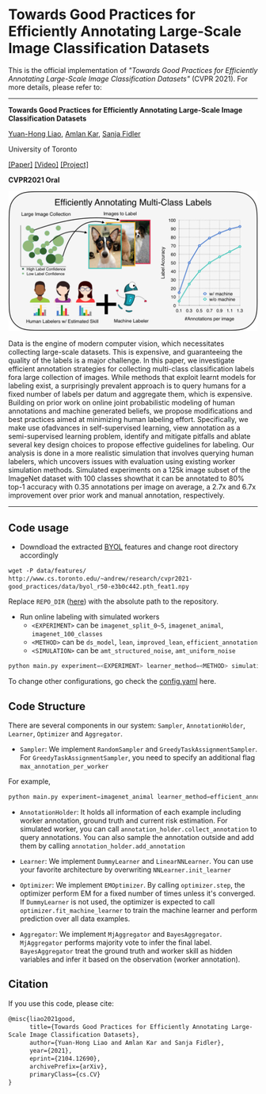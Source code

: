 # Towards Good Practices for Efficiently Annotating Large-Scale Image Classification Datasets

This is the official implementation of *"Towards Good Practices for Efficiently Annotating Large-Scale Image Classification Datasets"* (CVPR 2021).
For more details, please refer to:
----------------------- ------------------------------------
**Towards Good Practices for Efficiently Annotating Large-Scale Image Classification Datasets**

[Yuan-Hong Liao](https://andrewliao11.github.io), [Amlan Kar](https://amlankar.github.io), [Sanja Fidler](http://www.cs.utoronto.ca/~fidler/)

University of Toronto 

[[Paper]](https://arxiv.org/abs/2104.12690) [[Video]]() [[Project]](https://fidler-lab.github.io/efficient-annotation-cookbook/)

**CVPR2021 Oral**

![](assets/teaser.png)

Data  is  the  engine  of  modern  computer  vision,  which necessitates collecting large-scale datasets. This is expensive, and guaranteeing the quality of the labels is a major challenge. In this paper, we investigate efficient annotation strategies for collecting multi-class classification labels fora  large  collection  of  images. While  methods  that  exploit learnt  models  for  labeling  exist,  a  surprisingly  prevalent approach is to query humans for a fixed number of labels per datum and aggregate them, which is expensive. Building  on  prior  work  on  online  joint  probabilistic  modeling of  human  annotations  and  machine  generated  beliefs,  we propose  modifications  and  best  practices  aimed  at  minimizing human labeling effort. Specifically, we make use ofadvances in self-supervised learning, view annotation as a semi-supervised learning problem, identify and mitigate pitfalls and ablate several key design choices to propose effective guidelines for labeling. Our analysis is done in a more realistic simulation that involves querying human labelers, which uncovers issues with evaluation using existing worker simulation methods. Simulated experiments on a 125k image subset of the ImageNet dataset with 100 classes showthat it can be annotated to 80% top-1 accuracy with 0.35 annotations per image on average, a 2.7x and 6.7x improvement over prior work and manual annotation, respectively.

----------------------- ------------------------------------


## Code usage

- Downdload the extracted [BYOL](https://papers.nips.cc/paper/2020/file/f3ada80d5c4ee70142b17b8192b2958e-Paper.pdf) features and change root directory accordingly
```
wget -P data/features/ http://www.cs.toronto.edu/~andrew/research/cvpr2021-good_practices/data/byol_r50-e3b0c442.pth_feat1.npy 
```

Replace `REPO_DIR` ([here](https://github.com/fidler-lab/efficient-annotation-cookbook/blob/master/data/__init__.py)) with the absolute path to the repository.


- Run online labeling with simulated workers
  - `<EXPERIMENT>` can be `imagenet_split_0~5`, `imagenet_animal`, `imagenet_100_classes`
  - `<METHOD>` can be `ds_model`, `lean`, `improved_lean`, `efficient_annotation`
  - `<SIMULATION>` can be `amt_structured_noise`, `amt_uniform_noise`
```python
python main.py experiment=<EXPERIMENT> learner_method=<METHOD> simulation <SIMULATION>
```
To change other configurations, go check the [config.yaml](https://github.com/fidler-lab/efficient-annotation-cookbook/blob/master/online_label/config/config.yaml) here.

## Code Structure
There are several components in our system: `Sampler`, `AnnotationHolder`, `Learner`, `Optimizer` and `Aggregator`.

- `Sampler`: We implement `RandomSampler` and `GreedyTaskAssignmentSampler`. For `GreedyTaskAssignmentSampler`, you need to specify an additional flag `max_annotation_per_worker`

For example, 
```python
python main.py experiment=imagenet_animal learner_method=efficient_annotation simulation=amt_structured_noise sampler.algo=greedy_task_assignment sampler.max_annotation_per_worker=2000
```

- `AnnotationHolder`: It holds all information of each example including worker annotation, ground truth and current risk estimation. For simulated worker, you can call `annotation_holder.collect_annotation` to query annotations. You can also sample the annotation outside and add them by calling `annotation_holder.add_annotation`

- `Learner`: We implement `DummyLearner` and `LinearNNLearner`. You can use your favorite architecture by overwriting `NNLearner.init_learner`

- `Optimizer`: We implement `EMOptimizer`. By calling `optimizer.step`, the optimizer perform EM for a fixed number of times unless it's converged. If `DummyLearner` is not used, the optimizer is expected to call `optimizer.fit_machine_learner` to train the machine learner and perform prediction over all data examples.

- `Aggregator`: We implement `MjAggregator` and `BayesAggregator`. `MjAggregator` performs majority vote to infer the final label. `BayesAggregator` treat the ground truth and worker skill as hidden variables and infer it based on the observation (worker annotation).


## Citation
If you use this code, please cite:
```
@misc{liao2021good,
      title={Towards Good Practices for Efficiently Annotating Large-Scale Image Classification Datasets}, 
      author={Yuan-Hong Liao and Amlan Kar and Sanja Fidler},
      year={2021},
      eprint={2104.12690},
      archivePrefix={arXiv},
      primaryClass={cs.CV}
}
```
